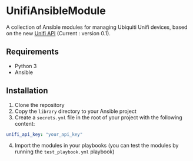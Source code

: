 # UnifiAnsibleModule

A collection of Ansible modules for managing Ubiquiti Unifi devices, based on the new [Unifi API](https://developer.ui.com/unifi-api/) (Current : version 0.1).

## Requirements
- Python 3
- Ansible

## Installation
1. Clone the repository
2. Copy the `library` directory to your Ansible project
3. Create a `secrets.yml` file in the root of your project with the following content:
```yaml
unifi_api_key: "your_api_key"
```
4. Import the modules in your playbooks (you can test the modules by running the `test_playbook.yml` playbook)